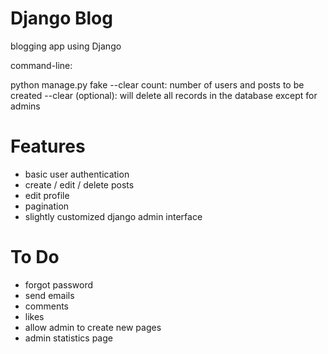 # Django Blog

blogging app using Django


command-line:

python manage.py fake <count> --clear
 count: number of users and posts to be created
 --clear (optional): will delete all records in the database except for admins


# Features
- basic user authentication
- create / edit / delete posts
- edit profile
- pagination
- slightly customized django admin interface


# To Do
- forgot password
- send emails
- comments
- likes
- allow admin to create new pages
- admin statistics page
